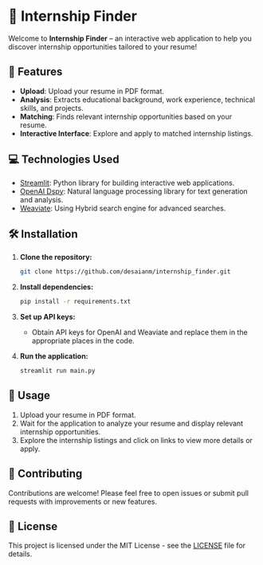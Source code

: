 # 📄 Internship Finder

Welcome to **Internship Finder** – an interactive web application to help you discover internship opportunities tailored to your resume!

## 🚀 Features

- **Upload**: Upload your resume in PDF format.
- **Analysis**: Extracts educational background, work experience, technical skills, and projects.
- **Matching**: Finds relevant internship opportunities based on your resume.
- **Interactive Interface**: Explore and apply to matched internship listings.

## 💻 Technologies Used

- [Streamlit](https://streamlit.io/): Python library for building interactive web applications.
- [OpenAI Dspy](https://openai.com/dspy): Natural language processing library for text generation and analysis.
- [Weaviate](https://www.semi.technology/): Using Hybrid search engine for advanced searches.

## 🛠️ Installation

1. **Clone the repository:**

   ```bash
   git clone https://github.com/desaianm/internship_finder.git
   ```

2. **Install dependencies:**

   ```bash
   pip install -r requirements.txt
   ```

3. **Set up API keys:**

   - Obtain API keys for OpenAI and Weaviate and replace them in the appropriate places in the code.

4. **Run the application:**

   ```bash
   streamlit run main.py
   ```

## 📝 Usage

1. Upload your resume in PDF format.
2. Wait for the application to analyze your resume and display relevant internship opportunities.
3. Explore the internship listings and click on links to view more details or apply.

## 🤝 Contributing

Contributions are welcome! Please feel free to open issues or submit pull requests with improvements or new features.

## 📄 License

This project is licensed under the MIT License - see the [LICENSE](LICENSE) file for details.
